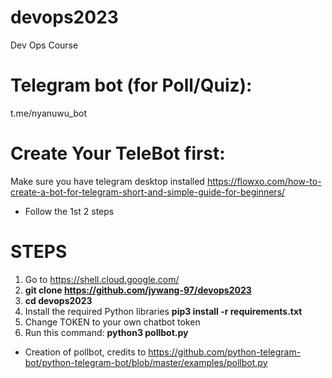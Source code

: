 # devops2023
Dev Ops Course

# Telegram bot (for Poll/Quiz):
t.me/nyanuwu_bot

# Create Your TeleBot first:
Make sure you have telegram desktop installed
https://flowxo.com/how-to-create-a-bot-for-telegram-short-and-simple-guide-for-beginners/
- Follow the 1st 2 steps

# STEPS
1. Go to https://shell.cloud.google.com/
2. **git clone https://github.com/jywang-97/devops2023**
3. **cd devops2023**
4. Install the required Python libraries **pip3 install -r requirements.txt**
5. Change TOKEN to your own chatbot token
6. Run this command: **python3 pollbot.py**

* Creation of pollbot, credits to https://github.com/python-telegram-bot/python-telegram-bot/blob/master/examples/pollbot.py
